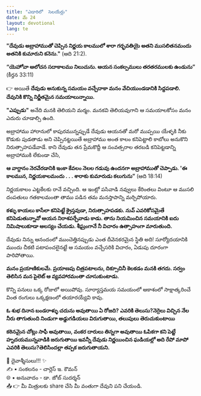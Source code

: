 ```yaml
---
title: "ఎడారిలో  సెలయేర్లు"
date: మే 24
layout: devotional
lang: te
---
```


**"దేవుడు అబ్రాహాముతో చెప్పిన నిర్ణయ కాలములో శారా గర్భవతియై అతని ముసలితనమందు అతనికి కుమారుని కనెను."**
 (ఆది 21:2). 

**“యెహోవా ఆలోచన సదాకాలము నిలుచును. ఆయన సంకల్పములు తరతరములకు ఉండును”** (కీర్తన 33:11)

👉 అయితే **దేవుడు అనుకున్న సమయం వచ్చేదాకా మనం వేచియుండడానికి సిద్దపడాలి. దేవునికి కొన్ని నిర్ణీతమైన సమయాలున్నాయి.** 

**"ఎప్పుడు"** అనేది మనకి తెలియని మర్మం. మనకవి తెలియవుగాని ఆ సమయాలకోసం మనం ఎదురు చూడాల్సి ఉంది.

అబ్రాహాము హారానులో కాపురమున్నప్పుడే దేవుడు ఆయనతో మరో ముప్పయి యేళ్ళకి నీకు కొడుకు పుడతాడు అని చెప్పినట్టయితే అబ్రాహాము అంత కాలం కనిపెట్టాలి కాబోలు అనుకొని నిరుత్సాహపడేవాడే. కాని దేవుడు తన ప్రేమకొద్దీ ఆ సంవత్సరాల తరబడి కనిపెట్టడాన్ని అబ్రాహాముకి లేకుండా చేసి, 

**ఆ వాగ్దానం నెరవేరడానికి ఇంకా కేవలం నెలల గడువు ఉందనగా అబ్రాహాముతో చెప్పాడు. 'ఈ కాలమున, నిర్ణయకాలమందు . . . శారాకు కుమారుడు కలుగును”** (ఆది 18:14)

నిర్ణయకాలం ఎట్టకేలకు రానే వచ్చింది. ఆ ఇంట్లో పసివాడి నవ్వులు కేరింతలు వింటూ ఆ ముసలి దంపతులు గతకాలమంతా తాము పడిన తమ మనస్తాపాన్ని మర్చిపోయారు.

**కళ్ళు కాయలు కాసేలా కనిపెట్టే క్రైస్తవుడా, నిరుత్సాహపడకు. నువ్ ఎవరికోసమైతే కనిపెడుతున్నావో ఆయన నిరాశపర్చేవాడు కాడు. తాను నియమించిన సమయానికి ఐదు నిమిషాలుకూడా ఆలస్యం చేయడు. శీఘ్రంగానే నీ విచారం ఉత్సాహంగా మారుతుంది.**

దేవుడు నిన్ను ఆనందంలో ముంచెత్తినప్పుడు ఎంత దీవెనకరమైన స్థితి అది! సూర్యోదయానికి ముందు చీకటి పటాపంచలైనట్టే ఆ సమయం వచ్చేసరికి విచారం, ఏడుపు దూరంగా పారిపోతాయి.

**మనం ప్రయాణికులమే. ప్రయాణపు చిత్రపటాలను, దిక్సూచినీ కెలకడం మనకి తగదు. సర్వం తెలిసిన మన పైలెట్ ఆ వ్యవహారమంతా చూసుకుంటాడు.**

కొన్ని పనులు ఒక్క రోజులో అయిపోవు. సూర్యాస్తమయ సమయంలో ఆకాశంలో సాక్షాత్కరించే వింత రంగులు ఒక్కక్షణంలో తయారయ్యేవి కావు.

**ఓ శుభ దినాన బండరాళ్ళు చదును అవుతాయి ఏ రోజది? ఎవరికి తెలుసు?నెర్రెలు విచ్చిన నేల నీరు తాగుతుంది నిండుగా అడ్డుగడియలు విరుగుతాయి, తలుపులు తెరుచుకుంటాయి**

**కఠినమైన చోట్లు సాఫీ అవుతాయి, వంకర దారులు తిన్నగా అవుతాయి ఓపికగా కని పెట్టే హృదయమున్నవాడికి జరుగుతాయి ఇవన్నీ దేవుడు నిర్ణయించిన ఘడియల్లో అది రేపో మాపో ఎవరికి తెలుసు?తెలిసిందల్లా తప్పక జరుగుతాయని.**

<div class="blessing">🙏 <span class="bless-text">దైవాశ్శీసులు!!!</span> ✨</div>

<div class="credit">✍️ <span class="credit-text">▪ సంకలనం - చార్లెస్ ఇ. కౌమన్</span></div>
<div class="credit">🌐 <span class="credit-text">▪ అనువాదం - డా. జోబ్ సుదర్శన్</span></div>


<div class="share">📤 👉 <span class="share-text">మీ మిత్రులకు share చేసి మీ వంతుగా దేవుని పని చేయండి.</span></div>
